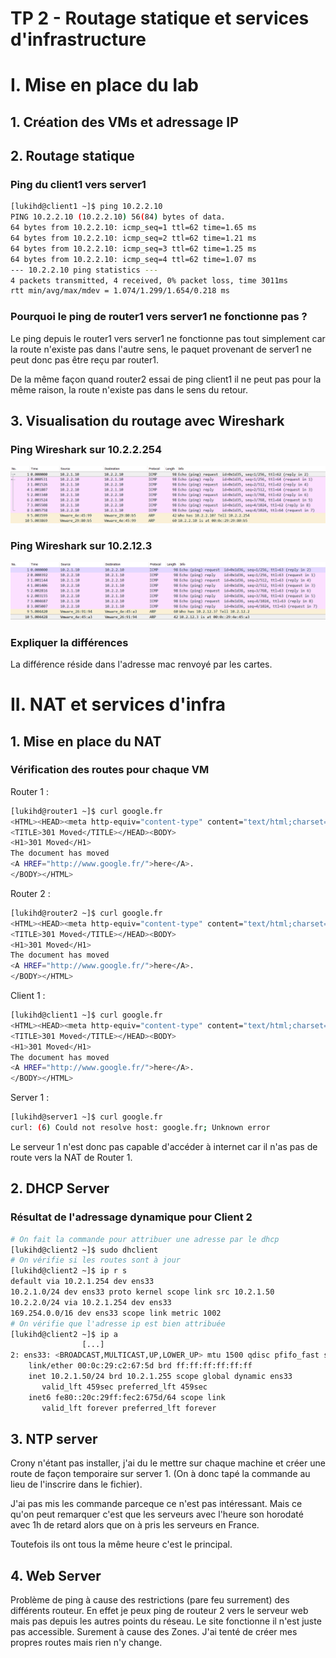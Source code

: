 ﻿# TP 2 - Routage statique et services d'infrastructure

# I. Mise en place du lab

## 1. Création des VMs et adressage IP

## 2. Routage statique

### Ping du client1 vers server1

```bash
[lukihd@client1 ~]$ ping 10.2.2.10
PING 10.2.2.10 (10.2.2.10) 56(84) bytes of data.
64 bytes from 10.2.2.10: icmp_seq=1 ttl=62 time=1.65 ms
64 bytes from 10.2.2.10: icmp_seq=2 ttl=62 time=1.21 ms
64 bytes from 10.2.2.10: icmp_seq=3 ttl=62 time=1.25 ms
64 bytes from 10.2.2.10: icmp_seq=4 ttl=62 time=1.07 ms
--- 10.2.2.10 ping statistics ---
4 packets transmitted, 4 received, 0% packet loss, time 3011ms
rtt min/avg/max/mdev = 1.074/1.299/1.654/0.218 ms
```

### Pourquoi le ping de router1 vers server1 ne fonctionne pas ?

Le ping depuis le router1 vers server1 ne fonctionne pas tout simplement car la route n'existe pas dans l'autre sens, le paquet provenant de server1 ne peut donc pas être reçu par router1.

De la même façon quand router2 essai de ping client1 il ne peut pas pour la même raison, la route n'existe pas dans le sens du retour. 

## 3. Visualisation du routage avec Wireshark

### Ping Wireshark sur 10.2.2.254

![](https://raw.githubusercontent.com/lukihd/b2-net-tp1/master/images/ping_net_2.PNG)
### Ping Wireshark sur 10.2.12.3

![](https://raw.githubusercontent.com/lukihd/b2-net-tp1/master/images/ping_net_12.PNG)

### Expliquer la différences

La différence réside dans l'adresse mac renvoyé par les cartes.

# II. NAT et services d'infra

## 1. Mise en place du NAT

### Vérification des routes pour chaque VM

Router 1 :
```bash
[lukihd@router1 ~]$ curl google.fr
<HTML><HEAD><meta http-equiv="content-type" content="text/html;charset=utf-8">
<TITLE>301 Moved</TITLE></HEAD><BODY>
<H1>301 Moved</H1>
The document has moved
<A HREF="http://www.google.fr/">here</A>.
</BODY></HTML>
```

Router 2 :
```bash
[lukihd@router2 ~]$ curl google.fr
<HTML><HEAD><meta http-equiv="content-type" content="text/html;charset=utf-8">
<TITLE>301 Moved</TITLE></HEAD><BODY>
<H1>301 Moved</H1>
The document has moved
<A HREF="http://www.google.fr/">here</A>.
</BODY></HTML>
```

Client 1 :
```bash
[lukihd@client1 ~]$ curl google.fr
<HTML><HEAD><meta http-equiv="content-type" content="text/html;charset=utf-8">
<TITLE>301 Moved</TITLE></HEAD><BODY>
<H1>301 Moved</H1>
The document has moved
<A HREF="http://www.google.fr/">here</A>.
</BODY></HTML>
```

Server 1 :
```bash
[lukihd@server1 ~]$ curl google.fr
curl: (6) Could not resolve host: google.fr; Unknown error
```

Le serveur 1 n'est donc pas capable d'accéder à internet car il n'as pas de route vers la NAT de Router 1.

## 2. DHCP Server

### Résultat de l'adressage dynamique pour Client 2

```bash
# On fait la commande pour attribuer une adresse par le dhcp
[lukihd@client2 ~]$ sudo dhclient
# On vérifie si les routes sont à jour
[lukihd@client2 ~]$ ip r s
default via 10.2.1.254 dev ens33
10.2.1.0/24 dev ens33 proto kernel scope link src 10.2.1.50
10.2.2.0/24 via 10.2.1.254 dev ens33
169.254.0.0/16 dev ens33 scope link metric 1002
# On vérifie que l'adresse ip est bien attribuée
[lukihd@client2 ~]$ ip a
				[...]
2: ens33: <BROADCAST,MULTICAST,UP,LOWER_UP> mtu 1500 qdisc pfifo_fast state UP group default qlen 1000
    link/ether 00:0c:29:c2:67:5d brd ff:ff:ff:ff:ff:ff
    inet 10.2.1.50/24 brd 10.2.1.255 scope global dynamic ens33
       valid_lft 459sec preferred_lft 459sec
    inet6 fe80::20c:29ff:fec2:675d/64 scope link
       valid_lft forever preferred_lft forever
```

## 3. NTP server

Crony n'étant pas installer, j'ai du le mettre sur chaque machine et créer une route de façon temporaire sur server 1. (On à donc tapé la commande au lieu de l'inscrire dans le fichier).

J'ai pas mis les commande parceque ce n'est pas intéressant. Mais ce qu'on peut remarquer c'est que les serveurs avec l'heure son horodaté avec 1h de retard alors que on à pris les serveurs en France.

Toutefois ils ont tous la même heure c'est le principal.

## 4. Web Server

Problème de ping à cause des restrictions (pare feu surrement) des différents routeur. En effet je peux ping de routeur 2 vers le serveur web mais pas depuis les autres points du réseau. Le site fonctionne il n'est juste pas accessible. Surement à cause des Zones. J'ai tenté de créer mes propres routes mais rien n'y change.
